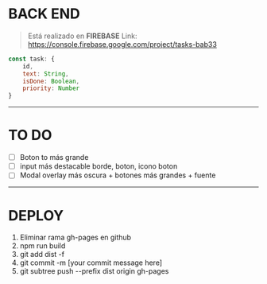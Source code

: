 # BACK END
> Está realizado en **FIREBASE** 
Link: https://console.firebase.google.com/project/tasks-bab33

```js
const task: {
    id,
    text: String,
    isDone: Boolean,
    priority: Number
}
``` 

---
# TO DO
- [ ] Boton to más grande
- [ ] input más destacable borde, boton, icono boton
- [ ] Modal overlay más oscura + botones más grandes + fuente

---
# DEPLOY
1. Eliminar rama gh-pages en github
2. npm run build
3. git add dist -f
4. git commit -m [your commit message here]
5. git subtree push --prefix dist origin gh-pages